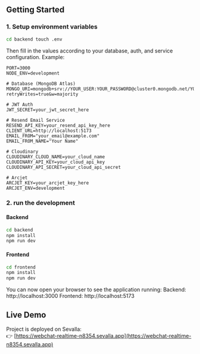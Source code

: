 ## Getting Started

### 1. Setup environment variables

```bash
cd backend touch .env
```
Then fill in the values according to your database, auth, and service configuration. Example:
```
PORT=3000
NODE_ENV=development

# Database (MongoDB Atlas)
MONGO_URI=mongodb+srv://YOUR_USER:YOUR_PASSWORD@cluster0.mongodb.net/YOUR_DB_NAME?retryWrites=true&w=majority

# JWT Auth
JWT_SECRET=your_jwt_secret_here

# Resend Email Service
RESEND_API_KEY=your_resend_api_key_here
CLIENT_URL=http://localhost:5173
EMAIL_FROM="your_email@example.com"
EMAIL_FROM_NAME="Your Name"

# Cloudinary
CLOUDINARY_CLOUD_NAME=your_cloud_name
CLOUDINARY_API_KEY=your_cloud_api_key
CLOUDINARY_API_SECRET=your_cloud_api_secret

# Arcjet
ARCJET_KEY=your_arcjet_key_here
ARCJET_ENV=development
```

### 2. run the development 

#### Backend
```bash
cd backend
npm install
npm run dev
```
#### Frontend
```bash
cd frontend
npm install
npm run dev
```

You can now open your browser to see the application running:
Backend: http://localhost:3000
Frontend: http://localhost:5173

## Live Demo

Project is deployed on Sevalla:  
👉 [https://webchat-realtime-n8354.sevalla.app](https://webchat-realtime-n8354.sevalla.app)
